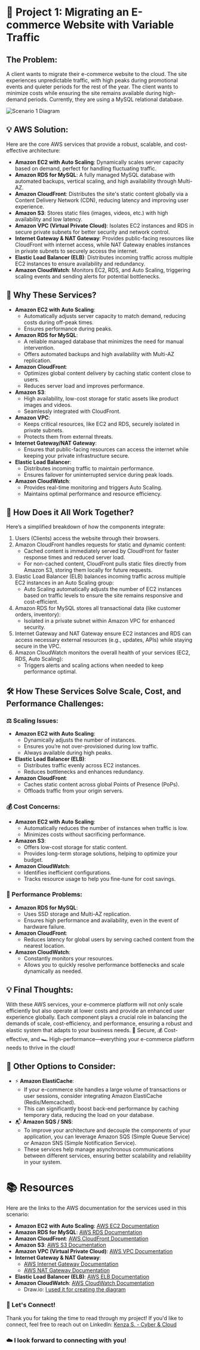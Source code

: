 # 🛒 Project 1: Migrating an E-commerce Website with Variable Traffic

## The Problem:
A client wants to migrate their e-commerce website to the cloud. The site experiences unpredictable traffic, with high peaks during promotional events and quieter periods for the rest of the year. The client wants to minimize costs while ensuring the site remains available during high-demand periods. Currently, they are using a MySQL relational database.

![Scenario 1 Diagram](Diagram%20AWS/Scenario%201%20completed.jpg)

## 💡 AWS Solution:
Here are the core AWS services that provide a robust, scalable, and cost-effective architecture:
- **Amazon EC2 with Auto Scaling**: Dynamically scales server capacity based on demand, perfect for handling fluctuating traffic.
- **Amazon RDS for MySQL**: A fully managed MySQL database with automated backups, vertical scaling, and high availability through Multi-AZ.
- **Amazon CloudFront**: Distributes the site's static content globally via a Content Delivery Network (CDN), reducing latency and improving user experience.
- **Amazon S3**: Stores static files (images, videos, etc.) with high availability and low latency.
- **Amazon VPC (Virtual Private Cloud)**: Isolates EC2 instances and RDS in secure private subnets for better security and network control.
- **Internet Gateway & NAT Gateway**: Provides public-facing resources like CloudFront with internet access, while NAT Gateway enables instances in private subnets to securely access the internet.
- **Elastic Load Balancer (ELB)**: Distributes incoming traffic across multiple EC2 instances to ensure availability and redundancy.
- **Amazon CloudWatch**: Monitors EC2, RDS, and Auto Scaling, triggering scaling events and sending alerts for potential bottlenecks.

## 🤔 Why These Services?
- **Amazon EC2 with Auto Scaling**: 
  - Automatically adjusts server capacity to match demand, reducing costs during off-peak times.
  - Ensures performance during peaks.
- **Amazon RDS for MySQL**: 
  - A reliable managed database that minimizes the need for manual intervention.
  - Offers automated backups and high availability with Multi-AZ replication.
- **Amazon CloudFront**: 
  - Optimizes global content delivery by caching static content close to users.
  - Reduces server load and improves performance.
- **Amazon S3**: 
  - High availability, low-cost storage for static assets like product images and videos.
  - Seamlessly integrated with CloudFront.
- **Amazon VPC**: 
  - Keeps critical resources, like EC2 and RDS, securely isolated in private subnets.
  - Protects them from external threats.
- **Internet Gateway/NAT Gateway**: 
  - Ensures that public-facing resources can access the internet while keeping your private infrastructure secure.
- **Elastic Load Balancer**: 
  - Distributes incoming traffic to maintain performance.
  - Ensures failover for uninterrupted service during peak loads.
- **Amazon CloudWatch**: 
  - Provides real-time monitoring and triggers Auto Scaling.
  - Maintains optimal performance and resource efficiency.

## 🔗 How Does it All Work Together?
Here’s a simplified breakdown of how the components integrate:
1. Users (Clients) access the website through their browsers.
2. Amazon CloudFront handles requests for static and dynamic content:
   - Cached content is immediately served by CloudFront for faster response times and reduced server load.
   - For non-cached content, CloudFront pulls static files directly from Amazon S3, storing them locally for future requests.
3. Elastic Load Balancer (ELB) balances incoming traffic across multiple EC2 instances in an Auto Scaling group:
   - Auto Scaling automatically adjusts the number of EC2 instances based on traffic levels to ensure the site remains responsive and cost-efficient.
4. Amazon RDS for MySQL stores all transactional data (like customer orders, inventory):
   - Isolated in a private subnet within Amazon VPC for enhanced security.
5. Internet Gateway and NAT Gateway ensure EC2 instances and RDS can access necessary external resources (e.g., updates, APIs) while staying secure in the VPC.
6. Amazon CloudWatch monitors the overall health of your services (EC2, RDS, Auto Scaling):
   - Triggers alerts and scaling actions when needed to keep performance optimal.

## 🛠️ How These Services Solve Scale, Cost, and Performance Challenges:
### ⚖️ Scaling Issues:
- **Amazon EC2 with Auto Scaling**:
  - Dynamically adjusts the number of instances.
  - Ensures you’re not over-provisioned during low traffic.
  - Always available during high peaks.
- **Elastic Load Balancer (ELB)**: 
  - Distributes traffic evenly across EC2 instances.
  - Reduces bottlenecks and enhances redundancy.
- **Amazon CloudFront**: 
  - Caches static content across global Points of Presence (PoPs).
  - Offloads traffic from your origin servers.

### 💰 Cost Concerns:
- **Amazon EC2 with Auto Scaling**:
  - Automatically reduces the number of instances when traffic is low.
  - Minimizes costs without sacrificing performance.
- **Amazon S3**: 
  - Offers low-cost storage for static content.
  - Provides long-term storage solutions, helping to optimize your budget.
- **Amazon CloudWatch**: 
  - Identifies inefficient configurations.
  - Tracks resource usage to help you fine-tune for cost savings.

### 🚀 Performance Problems:
- **Amazon RDS for MySQL**: 
  - Uses SSD storage and Multi-AZ replication.
  - Ensures high performance and availability, even in the event of hardware failure.
- **Amazon CloudFront**: 
  - Reduces latency for global users by serving cached content from the nearest location.
- **Amazon CloudWatch**: 
  - Constantly monitors your resources.
  - Allows you to quickly resolve performance bottlenecks and scale dynamically as needed.

## 💡 Final Thoughts:
With these AWS services, your e-commerce platform will not only scale efficiently but also operate at lower costs and provide an enhanced user experience globally. Each component plays a crucial role in balancing the demands of scale, cost-efficiency, and performance, ensuring a robust and elastic system that adapts to your business needs.
🔐 Secure, 💰 Cost-effective, and 🏎️ High-performance—everything your e-commerce platform needs to thrive in the cloud!

## 🎯 Other Options to Consider:
- ⚡ **Amazon ElastiCache**: 
  - If your e-commerce site handles a large volume of transactions or user sessions, consider integrating Amazon ElastiCache (Redis/Memcached).
  - This can significantly boost back-end performance by caching temporary data, reducing the load on your database.
- 📬 **Amazon SQS / SNS**: 
  - To improve your architecture and decouple the components of your application, you can leverage Amazon SQS (Simple Queue Service) or Amazon SNS (Simple Notification Service).
  - These services help manage asynchronous communications between different services, ensuring better scalability and reliability in your system.

# 📚 Resources
Here are the links to the AWS documentation for the services used in this scenario:
- **Amazon EC2 with Auto Scaling**: [AWS EC2 Documentation](https://docs.aws.amazon.com/ec2/)
- **Amazon RDS for MySQL**: [AWS RDS Documentation](https://docs.aws.amazon.com/AmazonRDS/latest/UserGuide/CHAP_MySQL.html)
- **Amazon CloudFront**: [AWS CloudFront Documentation](https://docs.aws.amazon.com/AmazonCloudFront/latest/DeveloperGuide/Introduction.html)
- **Amazon S3**: [AWS S3 Documentation](https://docs.aws.amazon.com/AmazonS3/latest/userguide/Welcome.html)
- **Amazon VPC (Virtual Private Cloud)**: [AWS VPC Documentation](https://docs.aws.amazon.com/vpc/)
- **Internet Gateway & NAT Gateway**: 
  - [AWS Internet Gateway Documentation](https://docs.aws.amazon.com/vpc/latest/userguide/VPC_Internet_Gateway.html) 
  - [AWS NAT Gateway Documentation](https://docs.aws.amazon.com/vpc/latest/userguide/VPC_NAT_Gateway.html)
- **Elastic Load Balancer (ELB)**: [AWS ELB Documentation](https://docs.aws.amazon.com/elasticloadbalancing/latest/userguide/what-is-load-balancing.html)
- **Amazon CloudWatch**: [AWS CloudWatch Documentation](https://docs.aws.amazon.com/AmazonCloudWatch/latest/monitoring/WhatIsCloudWatch.html)
  - Draw.io: [I used it for creating the diagram](https://app.diagrams.net/)

### 💬 Let's Connect!
Thank you for taking the time to read through my project! If you'd like to connect, feel free to reach out on LinkedIn: [Kenza S. - Cyber & Cloud](https://www.linkedin.com/in/kenza-s-cyber-cloud)

### ☁️ I look forward to connecting with you!
